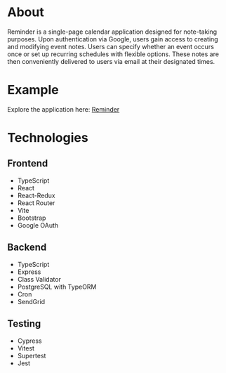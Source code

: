 # About
Reminder is a single-page calendar application designed for note-taking purposes.
Upon authentication via Google, users gain access to creating and modifying event notes.
Users can specify whether an event occurs once or set up recurring schedules with flexible options.
These notes are then conveniently delivered to users via email at their designated times.

# Example
Explore the application here: [Reminder](https://reminder.dmitryapps.cc)

# Technologies
## Frontend
- TypeScript
- React
- React-Redux
- React Router
- Vite
- Bootstrap
- Google OAuth

## Backend
- TypeScript
- Express
- Class Validator
- PostgreSQL with TypeORM
- Cron
- SendGrid

## Testing
- Cypress
- Vitest
- Supertest
- Jest
